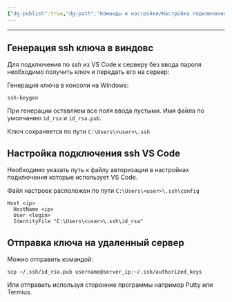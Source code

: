 ```yaml
---
{"dg-publish":true,"dg-path":"Команды и настройки/Настройка подключения по ssh ключу для VS Code.md","permalink":"/komandy-i-nastrojki/nastrojka-podklyucheniya-po-ssh-klyuchu-dlya-vs-code/","updated":"2024-10-06T02:52:02+03:00"}
---
```




---
## Генерация ssh ключа в виндовс

Для подключения по ssh из VS Code к серверу без ввода пароля необходимо получить ключ и передать его на сервер:

Генерация ключа в консоли на Windows:
```shell
ssh-keygen
```

При генерации оставляем все поля ввода пустыми. Имя файла по умолчанию `id_rsa` и `id_rsa.pub`. 

Ключ сохраняется по пути `C:\Users\<user>\.ssh`

## Настройка подключения ssh VS Code

Необходимо указать путь к файлу авторизации в настройках подключения которые использует VS Code. 

Файл настроек расположен по пути `C:\Users\<user>\.ssh\config`

```
Host <ip>
  HostName <ip>
  User <login>
  IdentityFile "C:\Users\<user>\.ssh\id_rsa"
```

## Отправка ключа на удаленный сервер

Можно отправить командой:
```
scp ~/.ssh/id_rsa.pub username@server_ip:~/.ssh/authorized_keys
```

Или отправить используя сторонние программы например Putty или Termius.